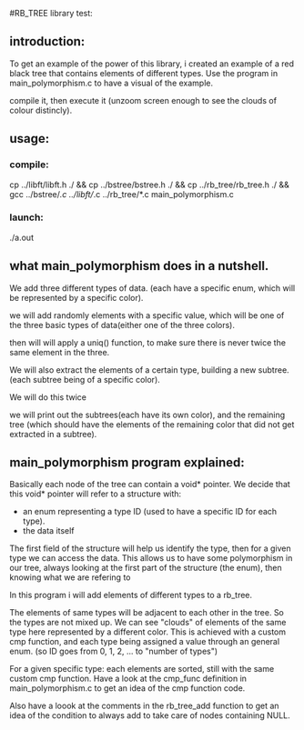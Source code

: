 #RB_TREE library test:

## introduction:
To get an example of the power of this library, i created an example of a
red black tree that contains elements of different types. Use the program in
main_polymorphism.c to have a visual of the example.

compile it, then execute it (unzoom screen enough to see the clouds of colour
distincly).

## usage:
### compile:
cp ../libft/libft.h ./ && cp ../bstree/bstree.h ./ && cp ../rb_tree/rb_tree.h ./ && \
gcc ../bstree/*.c ../libft/*.c ../rb_tree/*.c main_polymorphism.c

### launch:
./a.out

## what main_polymorphism does in a nutshell.

We add three different types of data. (each have a specific enum, which will be
represented by a specific color).

we will add randomly elements with a specific value, which will be one of the
three basic types of data(either one of the three colors).

then will will apply a uniq() function, to make sure there is never twice the
same element in the three.

We will also extract the elements of a certain type, building a new subtree.
(each subtree being of a specific color).

We will do this twice

we will print out the subtrees(each have its own color), and the remaining tree
(which should have the elements of the remaining color that did not get
extracted in a subtree).


## main_polymorphism program explained:

Basically each node of the tree can contain a void* pointer.
We decide that this void* pointer will refer to a structure with:
- an enum representing a type ID (used to have a specific ID for each type).
- the data itself

The first field of the structure will help us identify the type, then for a 
given type we can access the data. This allows us to have some polymorphism in
our tree, always looking at the first part of the structure (the enum), then
knowing what we are refering to

In this program i will add elements of different types to a rb_tree.

The elements of same types will be adjacent to each other in the tree.
So the types are not mixed up. We can see "clouds" of elements of the same type
here represented by a different color.
This is achieved with a custom cmp function, and each type being assigned a
value through an general enum.
(so ID goes from 0, 1, 2, ... to "number of types")

For a given specific type: each elements are sorted, still with the same custom
cmp function. Have a look at the cmp_func definition in main_polymorphism.c to 
get an idea of the cmp function code.

Also have a loook at the comments in the rb_tree_add function to get an idea
of the condition to always add to take care of nodes containing NULL.
